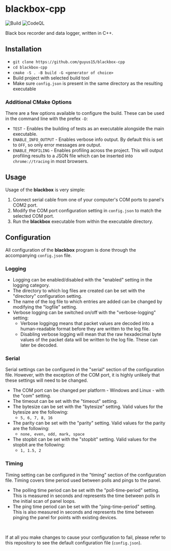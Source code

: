 # blackbox-cpp

![Build](https://github.com/guyus15/blackbox-cpp/actions/workflows/build.yml/badge.svg)
![CodeQL](https://github.com/guyus15/blackbox-cpp/actions/workflows/codeql.yml/badge.svg)

Black box recorder and data logger, written in C++.

## Installation
- `git clone https://github.com/guyus15/blackbox-cpp`
- `cd blackbox-cpp`
- `cmake -S . -B build -G <generator of choice>`
- Build project with selected build tool
- Make sure `config.json` is present in the same directory as the resulting executable

### Additional CMake Options
There are a few options available to configure the build. These can be used in the command line with the prefex `-D`:
- `TEST` - Enables the building of tests as an executable alongside the main executable.
- `ENABLE_INFO_OUTPUT` - Enables verbose info output. By default this is set to `OFF`, so only
  error messages are output.
- `ENABLE_PROFILING` - Enables profiling across the project. This will output profiling results to a 
  JSON file which can be inserted into `chrome://tracing` in most browsers.

## Usage
Usage of the **blackbox** is very simple:
1. Connect serial cable from one of your computer's COM ports to panel's COM2 port.
2. Modify the COM port configuration setting in `config.json` to match the
selected COM port.
3. Run the **blackbox** executable from within the executable directory.

## Configuration
All configuration of the **blackbox** program is done through the accompanying `config.json` file.

### Logging
- Logging can be enabled/disabled with the "enabled" setting in the logging category.
- The directory to which log files are created can be set with the "directory" configuration setting.
- The name of the log file to which entries are added can be changed by modifying the "logfile" setting.
- Verbose logging can be switched on/off with the "verbose-logging" setting:
  - Verbose loggingg means that packet values are decoded into a human-readable format before they are written
    to the log file.
  - Disabling verbose logging will mean that the raw hexadecimal byte values of the packet data will be written
    to the log file. These can later be decoded.
    
### Serial
Serial settings can be configured in the "serial" section of the configuration file. However, with the exception of the COM port, it is highly unlikely that 
these settings will need to be changed.

- The COM port can be changed per platform - Windows and Linux - with the "com" setting.
- The timeout can be set with the "timeout" setting.
- The bytesize can be set with the "bytesize" setting. Valid values for the bytesize are the following:
  - `5, 6, 7, 8, 16`
- The parity can be set with the "parity" setting. Valid values for the parity are the following:
  - `none, even, odd, mark, space`
- The stopbit can be set with the "stopbit" setting. Valid values for the stopbit are the following:
  - `1, 1.5, 2`
  
### Timing
Timing setting can be configured in the "timing" section of the configuration file. Timing covers time period used between polls and pings to the panel.

- The polling time period can be set with the "poll-time-period" setting. This is measured in seconds and represents the time between polls in the initial scan of panel loops.
- The ping time period can be set with the "ping-time-period" setting. This is also measured in seconds and represents the time between pinging the panel for points with existing devices.

<br />

If at all you make changes to cause your configuration to fail, please refer to this repository to see the default configuration file (`config.json`).
